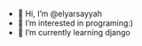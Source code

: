 - 👋 Hi, I’m @elyarsayyah
- 👀 I’m interested in programing:)                   
- 🌱 I’m currently learning django

